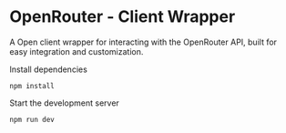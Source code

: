 # OpenRouter - Client Wrapper

A Open client wrapper for interacting with the OpenRouter API, built for easy integration and customization.

Install dependencies

```
npm install
```

Start the development server

```
npm run dev
```
